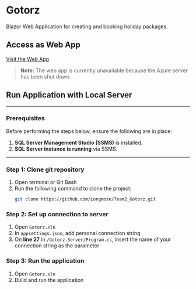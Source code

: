 # Gotorz
Blazor Web Application for creating and booking holiday packages.

## Access as Web App
[Visit the Web App](https://team2-gotorz-bdd8h9bratemd2cc.northeurope-01.azurewebsites.net)
> **Note:** The web app is currently unavailable because the Azure server has been shut down.

## Run Application with Local Server
___
### Prerequisites
Before performing the steps below, ensure the following are in place:
1. **SQL Server Management Studio (SSMS)** is installed.
2. **SQL Server instance is running** via SSMS.
___
### Step 1: Clone git repository
1. Open terminal or Git Bash
2. Run the following command to clone the project:
   ```bash
   git clone https://github.com/Longmose/Team2_Gotorz.git

### Step 2: Set up connection to server
1. Open `Gotorz.sln`
2. In `appsettings.json`, add personal connection string
3. On **line 27** in `/Gotorz.Server/Program.cs`, insert the name of your connection string as the parameter

### Step 3: Run the application
1. Open `Gotorz.sln`
2. Build and run the application
